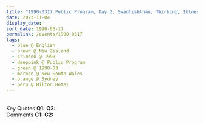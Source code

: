 ```yaml
---
title: "1990-0317 Public Program, Day 2, Swādhiṣhṭhān, Thinking, Illness, Hilton Hotel, Sydney, New South Wales, Australia"
date: 2023-11-04
display_date: 
sort_date: 1990-03-17
permalink: /events/1990-0317
tags:
  - blue @ English
  - brown @ New Zealand
  - crimson @ 1990
  - deeppink @ Public Program
  - green @ 1990-03
  - maroon @ New South Wales
  - orange @ Sydney
  - peru @ Hilton Hotel
---
```


<br>

<wave-list>
  <list-title color="DarkSeaGreen" width="55">Key Quotes</list-title>
  <list-item color="BlanchedAlmond" width="280"><b>Q1:</b> <i></i></list-item>
  <list-item color="Lavender" width="280"><b>Q2:</b> <i></i></list-item>
</wave-list>

<br>

<wave-list>
  <list-title color="DarkSeaGreen" width="55">Comments</list-title>
  <list-item color="BlanchedAlmond" width="280"><b>C1:</b> <i></i></list-item>
  <list-item color="Lavender" width="280"><b>C2:</b> <i></i></list-item>
</wave-list>